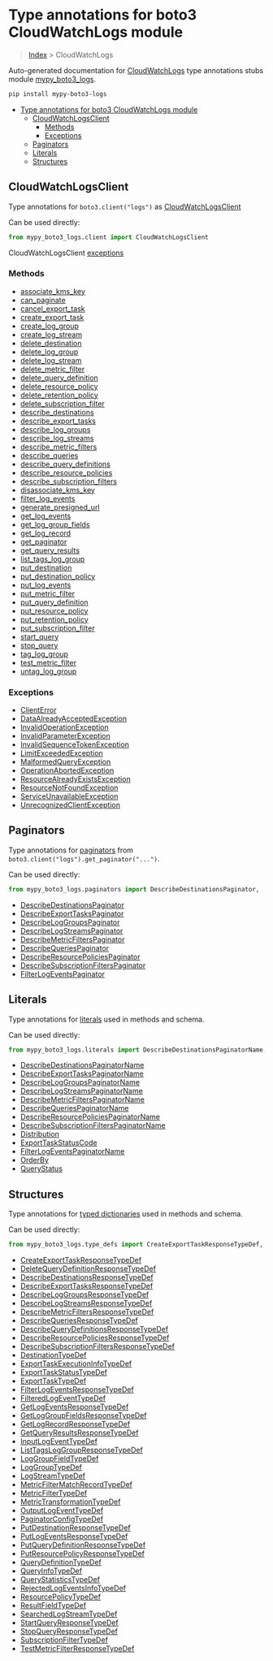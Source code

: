 # Type annotations for boto3 CloudWatchLogs module

> [Index](../README.md) > CloudWatchLogs

Auto-generated documentation for [CloudWatchLogs](https://boto3.amazonaws.com/v1/documentation/api/latest/reference/services/logs.html#CloudWatchLogs)
type annotations stubs module [mypy_boto3_logs](https://pypi.org/project/mypy-boto3-logs/).

```bash
pip install mypy-boto3-logs
```

- [Type annotations for boto3 CloudWatchLogs module](#type-annotations-for-boto3-cloudwatchlogs-module)
  - [CloudWatchLogsClient](#cloudwatchlogsclient)
    - [Methods](#methods)
    - [Exceptions](#exceptions)
  - [Paginators](#paginators)
  - [Literals](#literals)
  - [Structures](#structures)

## CloudWatchLogsClient

Type annotations for  `boto3.client("logs")` as [CloudWatchLogsClient](./client.md)

Can be used directly:

```python
from mypy_boto3_logs.client import CloudWatchLogsClient
```


CloudWatchLogsClient [exceptions](./client.md#exceptions)



### Methods
- [associate_kms_key](./client.md#associate-kms-key)
- [can_paginate](./client.md#can-paginate)
- [cancel_export_task](./client.md#cancel-export-task)
- [create_export_task](./client.md#create-export-task)
- [create_log_group](./client.md#create-log-group)
- [create_log_stream](./client.md#create-log-stream)
- [delete_destination](./client.md#delete-destination)
- [delete_log_group](./client.md#delete-log-group)
- [delete_log_stream](./client.md#delete-log-stream)
- [delete_metric_filter](./client.md#delete-metric-filter)
- [delete_query_definition](./client.md#delete-query-definition)
- [delete_resource_policy](./client.md#delete-resource-policy)
- [delete_retention_policy](./client.md#delete-retention-policy)
- [delete_subscription_filter](./client.md#delete-subscription-filter)
- [describe_destinations](./client.md#describe-destinations)
- [describe_export_tasks](./client.md#describe-export-tasks)
- [describe_log_groups](./client.md#describe-log-groups)
- [describe_log_streams](./client.md#describe-log-streams)
- [describe_metric_filters](./client.md#describe-metric-filters)
- [describe_queries](./client.md#describe-queries)
- [describe_query_definitions](./client.md#describe-query-definitions)
- [describe_resource_policies](./client.md#describe-resource-policies)
- [describe_subscription_filters](./client.md#describe-subscription-filters)
- [disassociate_kms_key](./client.md#disassociate-kms-key)
- [filter_log_events](./client.md#filter-log-events)
- [generate_presigned_url](./client.md#generate-presigned-url)
- [get_log_events](./client.md#get-log-events)
- [get_log_group_fields](./client.md#get-log-group-fields)
- [get_log_record](./client.md#get-log-record)
- [get_paginator](./client.md#get-paginator)
- [get_query_results](./client.md#get-query-results)
- [list_tags_log_group](./client.md#list-tags-log-group)
- [put_destination](./client.md#put-destination)
- [put_destination_policy](./client.md#put-destination-policy)
- [put_log_events](./client.md#put-log-events)
- [put_metric_filter](./client.md#put-metric-filter)
- [put_query_definition](./client.md#put-query-definition)
- [put_resource_policy](./client.md#put-resource-policy)
- [put_retention_policy](./client.md#put-retention-policy)
- [put_subscription_filter](./client.md#put-subscription-filter)
- [start_query](./client.md#start-query)
- [stop_query](./client.md#stop-query)
- [tag_log_group](./client.md#tag-log-group)
- [test_metric_filter](./client.md#test-metric-filter)
- [untag_log_group](./client.md#untag-log-group)




### Exceptions
- [ClientError](./client.md#clienterror)
- [DataAlreadyAcceptedException](./client.md#dataalreadyacceptedexception)
- [InvalidOperationException](./client.md#invalidoperationexception)
- [InvalidParameterException](./client.md#invalidparameterexception)
- [InvalidSequenceTokenException](./client.md#invalidsequencetokenexception)
- [LimitExceededException](./client.md#limitexceededexception)
- [MalformedQueryException](./client.md#malformedqueryexception)
- [OperationAbortedException](./client.md#operationabortedexception)
- [ResourceAlreadyExistsException](./client.md#resourcealreadyexistsexception)
- [ResourceNotFoundException](./client.md#resourcenotfoundexception)
- [ServiceUnavailableException](./client.md#serviceunavailableexception)
- [UnrecognizedClientException](./client.md#unrecognizedclientexception)






## Paginators

Type annotations for [paginators](./paginators.md) from `boto3.client("logs").get_paginator("...")`.

Can be used directly:

```python
from mypy_boto3_logs.paginators import DescribeDestinationsPaginator, ...
```

- [DescribeDestinationsPaginator](./paginators.md#describedestinationspaginator)
- [DescribeExportTasksPaginator](./paginators.md#describeexporttaskspaginator)
- [DescribeLogGroupsPaginator](./paginators.md#describeloggroupspaginator)
- [DescribeLogStreamsPaginator](./paginators.md#describelogstreamspaginator)
- [DescribeMetricFiltersPaginator](./paginators.md#describemetricfilterspaginator)
- [DescribeQueriesPaginator](./paginators.md#describequeriespaginator)
- [DescribeResourcePoliciesPaginator](./paginators.md#describeresourcepoliciespaginator)
- [DescribeSubscriptionFiltersPaginator](./paginators.md#describesubscriptionfilterspaginator)
- [FilterLogEventsPaginator](./paginators.md#filterlogeventspaginator)






## Literals

Type annotations for [literals](./literals.md) used in methods and schema.

Can be used directly:

```python
from mypy_boto3_logs.literals import DescribeDestinationsPaginatorName, ...
```

- [DescribeDestinationsPaginatorName](./literals.md#describedestinationspaginatorname)
- [DescribeExportTasksPaginatorName](./literals.md#describeexporttaskspaginatorname)
- [DescribeLogGroupsPaginatorName](./literals.md#describeloggroupspaginatorname)
- [DescribeLogStreamsPaginatorName](./literals.md#describelogstreamspaginatorname)
- [DescribeMetricFiltersPaginatorName](./literals.md#describemetricfilterspaginatorname)
- [DescribeQueriesPaginatorName](./literals.md#describequeriespaginatorname)
- [DescribeResourcePoliciesPaginatorName](./literals.md#describeresourcepoliciespaginatorname)
- [DescribeSubscriptionFiltersPaginatorName](./literals.md#describesubscriptionfilterspaginatorname)
- [Distribution](./literals.md#distribution)
- [ExportTaskStatusCode](./literals.md#exporttaskstatuscode)
- [FilterLogEventsPaginatorName](./literals.md#filterlogeventspaginatorname)
- [OrderBy](./literals.md#orderby)
- [QueryStatus](./literals.md#querystatus)




## Structures


Type annotations for [typed dictionaries](./type_defs.md) used in methods and schema.

Can be used directly:

```python
from mypy_boto3_logs.type_defs import CreateExportTaskResponseTypeDef, ...
```

- [CreateExportTaskResponseTypeDef](./type_defs.md#createexporttaskresponsetypedef)
- [DeleteQueryDefinitionResponseTypeDef](./type_defs.md#deletequerydefinitionresponsetypedef)
- [DescribeDestinationsResponseTypeDef](./type_defs.md#describedestinationsresponsetypedef)
- [DescribeExportTasksResponseTypeDef](./type_defs.md#describeexporttasksresponsetypedef)
- [DescribeLogGroupsResponseTypeDef](./type_defs.md#describeloggroupsresponsetypedef)
- [DescribeLogStreamsResponseTypeDef](./type_defs.md#describelogstreamsresponsetypedef)
- [DescribeMetricFiltersResponseTypeDef](./type_defs.md#describemetricfiltersresponsetypedef)
- [DescribeQueriesResponseTypeDef](./type_defs.md#describequeriesresponsetypedef)
- [DescribeQueryDefinitionsResponseTypeDef](./type_defs.md#describequerydefinitionsresponsetypedef)
- [DescribeResourcePoliciesResponseTypeDef](./type_defs.md#describeresourcepoliciesresponsetypedef)
- [DescribeSubscriptionFiltersResponseTypeDef](./type_defs.md#describesubscriptionfiltersresponsetypedef)
- [DestinationTypeDef](./type_defs.md#destinationtypedef)
- [ExportTaskExecutionInfoTypeDef](./type_defs.md#exporttaskexecutioninfotypedef)
- [ExportTaskStatusTypeDef](./type_defs.md#exporttaskstatustypedef)
- [ExportTaskTypeDef](./type_defs.md#exporttasktypedef)
- [FilterLogEventsResponseTypeDef](./type_defs.md#filterlogeventsresponsetypedef)
- [FilteredLogEventTypeDef](./type_defs.md#filteredlogeventtypedef)
- [GetLogEventsResponseTypeDef](./type_defs.md#getlogeventsresponsetypedef)
- [GetLogGroupFieldsResponseTypeDef](./type_defs.md#getloggroupfieldsresponsetypedef)
- [GetLogRecordResponseTypeDef](./type_defs.md#getlogrecordresponsetypedef)
- [GetQueryResultsResponseTypeDef](./type_defs.md#getqueryresultsresponsetypedef)
- [InputLogEventTypeDef](./type_defs.md#inputlogeventtypedef)
- [ListTagsLogGroupResponseTypeDef](./type_defs.md#listtagsloggroupresponsetypedef)
- [LogGroupFieldTypeDef](./type_defs.md#loggroupfieldtypedef)
- [LogGroupTypeDef](./type_defs.md#loggrouptypedef)
- [LogStreamTypeDef](./type_defs.md#logstreamtypedef)
- [MetricFilterMatchRecordTypeDef](./type_defs.md#metricfiltermatchrecordtypedef)
- [MetricFilterTypeDef](./type_defs.md#metricfiltertypedef)
- [MetricTransformationTypeDef](./type_defs.md#metrictransformationtypedef)
- [OutputLogEventTypeDef](./type_defs.md#outputlogeventtypedef)
- [PaginatorConfigTypeDef](./type_defs.md#paginatorconfigtypedef)
- [PutDestinationResponseTypeDef](./type_defs.md#putdestinationresponsetypedef)
- [PutLogEventsResponseTypeDef](./type_defs.md#putlogeventsresponsetypedef)
- [PutQueryDefinitionResponseTypeDef](./type_defs.md#putquerydefinitionresponsetypedef)
- [PutResourcePolicyResponseTypeDef](./type_defs.md#putresourcepolicyresponsetypedef)
- [QueryDefinitionTypeDef](./type_defs.md#querydefinitiontypedef)
- [QueryInfoTypeDef](./type_defs.md#queryinfotypedef)
- [QueryStatisticsTypeDef](./type_defs.md#querystatisticstypedef)
- [RejectedLogEventsInfoTypeDef](./type_defs.md#rejectedlogeventsinfotypedef)
- [ResourcePolicyTypeDef](./type_defs.md#resourcepolicytypedef)
- [ResultFieldTypeDef](./type_defs.md#resultfieldtypedef)
- [SearchedLogStreamTypeDef](./type_defs.md#searchedlogstreamtypedef)
- [StartQueryResponseTypeDef](./type_defs.md#startqueryresponsetypedef)
- [StopQueryResponseTypeDef](./type_defs.md#stopqueryresponsetypedef)
- [SubscriptionFilterTypeDef](./type_defs.md#subscriptionfiltertypedef)
- [TestMetricFilterResponseTypeDef](./type_defs.md#testmetricfilterresponsetypedef)
